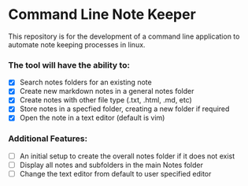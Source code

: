 # Command Line Note Keeper

This repository is for the development of a command line application to automate note keeping processes in linux.

### The tool will have the ability to:
- [x] Search notes folders for an existing note
- [x] Create new markdown notes in a general notes folder
- [x] Create notes with other file type (.txt, .html, .md, etc)
- [x] Store notes in a specfied folder, creating a new folder if required
- [x] Open the note in a text editor (default is vim)

### Additional Features:
- [ ] An initial setup to create the overall notes folder if it does not exist
- [ ] Display all notes and subfolders in the main Notes folder
- [ ] Change the text editor from default to user specified editor
